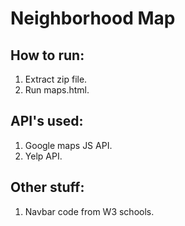 # Neighborhood Map

## How to run:

1. Extract zip file.
2. Run maps.html.

## API's used:

1. Google maps JS API.
2. Yelp API.

## Other stuff:

1. Navbar code from W3 schools.